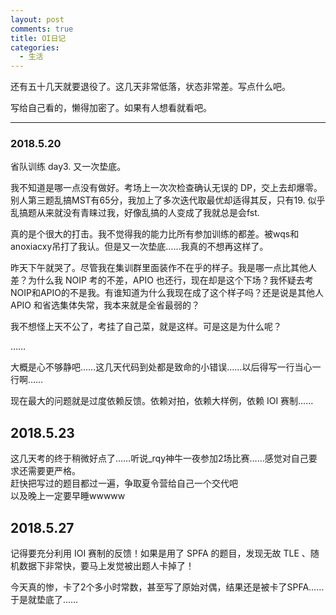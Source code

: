 ```yaml
---
layout: post
comments: true
title: OI日记
categories:
  - 生活
---
```


还有五十几天就要退役了。这几天非常低落，状态非常差。写点什么吧。

写给自己看的，懒得加密了。如果有人想看就看吧。

--------------------

### 2018.5.20

省队训练 day3. 又一次垫底。

我不知道是哪一点没有做好。考场上一次次检查确认无误的 DP，交上去却爆零。别人第三题乱搞MST有65分，我加上了多次迭代取最优却适得其反，只有19. 似乎乱搞题从来就没有青睐过我，好像乱搞的人变成了我就总是会fst. 

真的是个很大的打击。我不觉得我的能力比所有参加训练的都差。被wqs和anoxiacxy吊打了我认。但是又一次垫底……我真的不想再这样了。

昨天下午就哭了。尽管我在集训群里面装作不在乎的样子。我是哪一点比其他人差？为什么我 NOIP 考的不差，APIO 也还行，现在却是这个下场？我怀疑去考NOIP和APIO的不是我。有谁知道为什么我现在成了这个样子吗？还是说是其他人 APIO 和省选集体失常，我本来就是全省最弱的？

我不想怪上天不公了，考挂了自己菜，就是这样。可是这是为什么呢？

……

大概是心不够静吧……这几天代码到处都是致命的小错误……以后得写一行当心一行啊……

现在最大的问题就是过度依赖反馈。依赖对拍，依赖大样例，依赖 IOI 赛制……

## 2018.5.23
这几天考的终于稍微好点了……听说\_rqy神牛一夜参加2场比赛……感觉对自己要求还需要更严格。    
赶快把写过的题目都过一遍，争取夏令营给自己一个交代吧    
以及晚上一定要早睡wwwww

## 2018.5.27

记得要充分利用 IOI 赛制的反馈！如果是用了 SPFA 的题目，发现无故 TLE 、随机数据下非常快，要马上发觉被出题人卡掉了！

今天真的惨，卡了2个多小时常数，甚至写了原始对偶，结果还是被卡了SPFA……于是就垫底了……